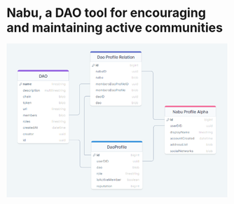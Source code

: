 # Nabu, a DAO tool for encouraging and maintaining active communities

![Nabu Ceramic Models](NabuModelRelations.png)
